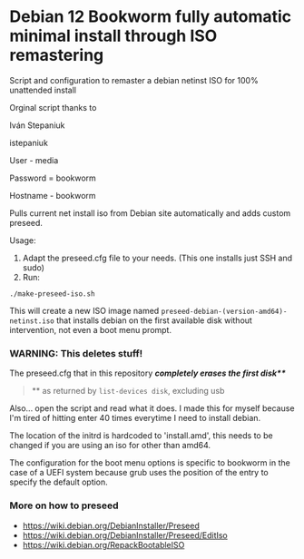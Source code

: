 # Debian 12  Bookworm fully automatic minimal install through ISO remastering
Script and configuration to remaster a debian netinst ISO for 100% unattended install

Orginal script thanks to 

Iván Stepaniuk

istepaniuk

User - media 

Password = bookworm

Hostname - bookworm

Pulls current net install iso from Debian site automatically and adds custom preseed.

Usage:

1. Adapt the preseed.cfg file to your needs. (This one installs just SSH and sudo)
2. Run:
```
./make-preseed-iso.sh 
```
This will create a new ISO image named `preseed-debian-(version-amd64)-netinst.iso` that
installs debian on the first available disk without intervention, not even a boot menu prompt.

### WARNING: This deletes stuff!

The preseed.cfg that in this repository ***completely erases the first disk\*\****

> ** as returned by `list-devices disk`, excluding usb

Also... open the script and read what it does. I made this for myself because I'm tired of hitting
enter 40 times everytime I need to install debian.

The location of the initrd is hardcoded to 'install.amd', this needs to be changed if you are using an iso
for other than amd64.

The configuration for the boot menu options is specific to bookworm in the case of a UEFI system because grub uses the position of the entry to specify the default option.

### More on how to preseed
* https://wiki.debian.org/DebianInstaller/Preseed
* https://wiki.debian.org/DebianInstaller/Preseed/EditIso
* https://wiki.debian.org/RepackBootableISO
